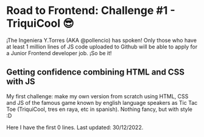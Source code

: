 # Road to Frontend: Challenge #1 - TriquiCool 😎
¡The Ingeniera Y.Torres (AKA @pollencio) has spoken! Only those who have at least 1 million lines of JS code uploaded to Github will be able to apply for a Junior Frontend developer job. ¡So be it! 

## Getting confidence combining HTML and CSS with JS
My first challenge: make my own version from scratch using HTML, CSS and JS of the famous game known by english language speakers as Tic Tac Toe (TriquiCool, tres en raya, etc in spanish). Nothing fancy, but with style :D

Here I have the first 0 lines. 
Last updated: 30/12/2022.